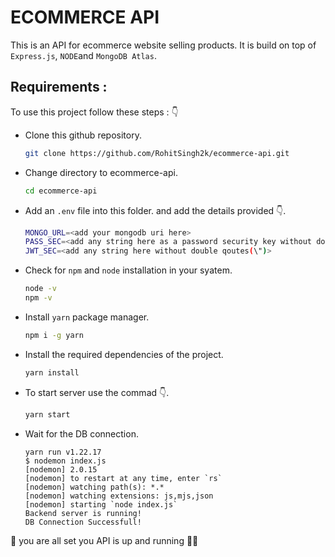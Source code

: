 # ECOMMERCE API

This is an API for ecommerce website selling products. It is build on top of `Express.js`, `NODE`and  `MongoDB Atlas`.

## Requirements :

To use this project follow these steps : 👇

- Clone this github repository.
    ```bash
    git clone https://github.com/RohitSingh2k/ecommerce-api.git
    ```
- Change directory to ecommerce-api.
    ```bash
    cd ecommerce-api
    ```
- Add an `.env` file into this folder. and add the details provided 👇.
    ```bash
    MONGO_URL=<add your mongodb uri here>
    PASS_SEC=<add any string here as a password security key without double qoutes(\")>
    JWT_SEC=<add any string here without double qoutes(\")>
    ```
- Check for `npm` and `node` installation in your syatem.
    ```bash
    node -v
    npm -v
    ```
- Install `yarn` package manager.
    ```bash
    npm i -g yarn
    ```
- Install the required dependencies of the project.
    ```bash
    yarn install
    ```
- To start server use the commad 👇.
    ```bash
    yarn start
    ```
- Wait for the DB connection.
    ```
    yarn run v1.22.17
    $ nodemon index.js
    [nodemon] 2.0.15
    [nodemon] to restart at any time, enter `rs`
    [nodemon] watching path(s): *.*
    [nodemon] watching extensions: js,mjs,json
    [nodemon] starting `node index.js`
    Backend server is running!
    DB Connection Successfull!

    ```
🤩 you are all set you API is up and running 👍🏻


